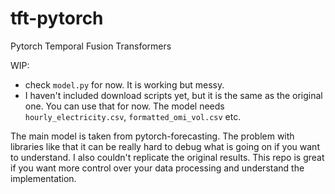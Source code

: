 # tft-pytorch
Pytorch Temporal Fusion Transformers

WIP: 

- check `model.py` for now. It is working but messy.
- I haven't included download scripts yet, but it is the same as the original one. You can use that for now. The model needs `hourly_electricity.csv`, `formatted_omi_vol.csv` etc.


The main model is taken from pytorch-forecasting. The problem with libraries like that it can be really hard to debug what is going on if you want to understand. I also couldn't replicate the original results. This repo is great if you want more control over your data processing and understand the implementation.
